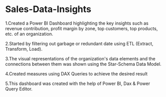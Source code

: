# Sales-Data-Insights

1.Created a Power BI Dashboard highlighting the key insights such as revenue contribution, profit margin by zone, top customers, top products, etc. of an organization. 

2.Started by filtering out garbage or redundant date using ETL (Extract, Transform, Load). 

3.The visual representations of the organization's data elements and the connections between them was shown using the Star-Schema Data Model. 

4.Created measures using DAX Queries to achieve the desired result

5.This dashboard was created with the help of Power BI, Dax & Power Query Editor.

